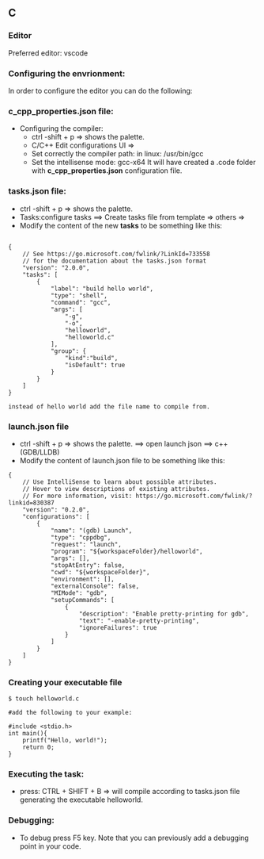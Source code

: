 ## C

### Editor
Preferred editor: vscode

### Configuring the envrionment:
In order to configure the editor you can do the following:
### c_cpp_properties.json file:
* Configuring the compiler:
	* ctrl -shift + p => shows the palette.
	* C/C++ Edit configurations UI =>
	* Set correctly the compiler path: in linux: /usr/bin/gcc
	* Set the intellisense mode: gcc-x64 
	It will have created a .code folder with **c_cpp_properties.json** configuration file.

### tasks.json file:
* ctrl -shift + p => shows the palette.
* Tasks:configure tasks ==> Create tasks file from template => others => 
* Modify the content of the new **tasks** to be something like this:
```shell

{
    // See https://go.microsoft.com/fwlink/?LinkId=733558
    // for the documentation about the tasks.json format
    "version": "2.0.0",
    "tasks": [
        {
            "label": "build hello world",
            "type": "shell",
            "command": "gcc",
            "args": [
                "-g",
                "-o",
                "helloworld",
                "helloworld.c"
            ],
            "group": {
                "kind":"build",
                "isDefault": true
            }
        }
    ]
}

instead of hello world add the file name to compile from.
```


### launch.json file 
* ctrl -shift + p => shows the palette. ==> open launch json ==> c++(GDB/LLDB)
* Modify the content of launch.json file to be something like this:
```shell
{
    // Use IntelliSense to learn about possible attributes.
    // Hover to view descriptions of existing attributes.
    // For more information, visit: https://go.microsoft.com/fwlink/?linkid=830387
    "version": "0.2.0",
    "configurations": [
        {
            "name": "(gdb) Launch",
            "type": "cppdbg",
            "request": "launch",
            "program": "${workspaceFolder}/helloworld",
            "args": [],
            "stopAtEntry": false,
            "cwd": "${workspaceFolder}",
            "environment": [],
            "externalConsole": false,
            "MIMode": "gdb",
            "setupCommands": [
                {
                    "description": "Enable pretty-printing for gdb",
                    "text": "-enable-pretty-printing",
                    "ignoreFailures": true
                }
            ]
        }
    ]
}
```

### Creating your executable file

```shell
$ touch helloworld.c

#add the following to your example:

#include <stdio.h>
int main(){
    printf("Hello, world!");
    return 0;
}

```

### Executing the task:
* press: CTRL + SHIFT + B => will compile according to tasks.json file generating the executable helloworld.

### Debugging:
* To debug press F5 key. Note that you can previously add a debugging point in your code.
